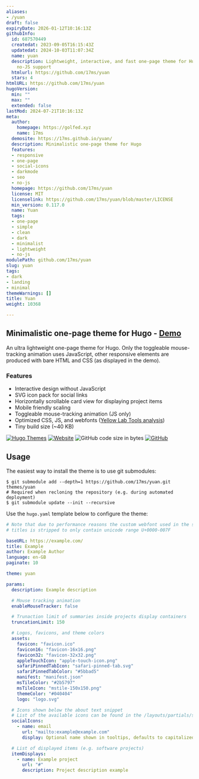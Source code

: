 ```yaml
---
aliases:
- /yuan
draft: false
expiryDate: 2026-01-12T10:16:13Z
githubInfo:
  id: 687570449
  createdat: 2023-09-05T16:15:43Z
  updatedat: 2024-10-03T11:07:34Z
  name: yuan
  description: Lightweight, interactive, and fast one-page theme for Hugo with toggleable
    no-JS support
  htmlurl: https://github.com/17ms/yuan
  stars: 4
htmlURL: https://github.com/17ms/yuan
hugoVersion:
  min: ""
  max: ""
  extended: false
lastMod: 2024-07-21T10:16:13Z
meta:
  author:
    homepage: https://golfed.xyz
    name: 17ms
  demosite: https://17ms.github.io/yuan/
  description: Minimalistic one-page theme for Hugo
  features:
  - responsive
  - one-page
  - social-icons
  - darkmode
  - seo
  - no-js
  homepage: https://github.com/17ms/yuan
  license: MIT
  licenselink: https://github.com/17ms/yuan/blob/master/LICENSE
  min_version: 0.117.0
  name: Yuan
  tags:
  - one-page
  - simple
  - clean
  - dark
  - minimalist
  - lightweight
  - no-js
modulePath: github.com/17ms/yuan
slug: yuan
tags:
- dark
- landing
- minimal
themeWarnings: []
title: Yuan
weight: 10368

---
```

## Minimalistic one-page theme for Hugo - [Demo](https://17ms.github.io/yuan/)

An ultra lightweight one-page theme for Hugo. Only the toggleable mouse-tracking animation uses JavaScript, other responsive elements are produced with bare HTML and CSS (as displayed in the demo).

### Features

- Interactive design without JavaScript
- SVG icon pack for social links
- Horizontally scrollable card view for displaying project items
- Mobile friendly scaling
- Toggleable mouse-tracking animation (JS only)
- Optimized CSS, JS, and webfonts ([Yellow Lab Tools analysis](https://yellowlab.tools/result/gpauyycoc9))
- Tiny build size (~40 KB)

[![Hugo Themes](https://img.shields.io/badge/Hugo--Themes-@Yuan-f5429b)](https://themes.gohugo.io/themes/yuan/) [![Website](https://img.shields.io/website?up_message=online&down_message=offline&url=https%3A%2F%2F17ms.github.io%2Fyuan%2F)](https://17ms.github.io/yuan/) ![GitHub code size in bytes](https://img.shields.io/github/languages/code-size/17ms/yuan) [![GitHub](https://img.shields.io/github/license/17ms/yuan)](https://github.com/17ms/yuan/blob/master/LICENSE)

## Usage

The easiest way to install the theme is to use git submodules:

```shell
$ git submodule add --depth=1 https://github.com/17ms/yuan.git themes/yuan
# Required when recloning the repository (e.g. during automated deployment)
$ git submodule update --init --recursive
```

Use the `hugo.yaml` template below to configure the theme:

```yaml
# Note that due to performance reasons the custom webfont used in the site's
# titles is stripped to only contain unicode range U+0000-007F

baseURL: https://example.com/
title: Example
author: Example Author
language: en-GB
paginate: 10

theme: yuan

params:
  description: Example description

  # Mouse tracking animation
  enableMouseTracker: false

  # Trunaction limit of summaries inside projects display containers
  truncationLimit: 150

  # Logos, favicons, and theme colors
  assets:
    favicon: "favicon.ico"
    favicon16: "favicon-16x16.png"
    favicon32: "favicon-32x32.png"
    appleTouchIcon: "apple-touch-icon.png"
    safariPinnedTabIcon: "safari-pinned-tab.svg"
    safariPinnedTabColor: "#5bbad5"
    manifest: "manifest.json"
    msTileColor: "#2b5797"
    msTileIcon: "mstile-150x150.png"
    themeColor: "#040404"
    logo: "logo.svg"

  # Icons shown below the about text snippet
  # List of the available icons can be found in the /layouts/partials/svg.html file
  socialIcons:
    - name: email
      url: "mailto:example@example.com"
      display: Optional name shown in tooltips, defaults to capitalized name

  # List of displayed items (e.g. software projects)
  itemDisplays:
    - name: Example project
      url: "#"
      description: Project description example
```

